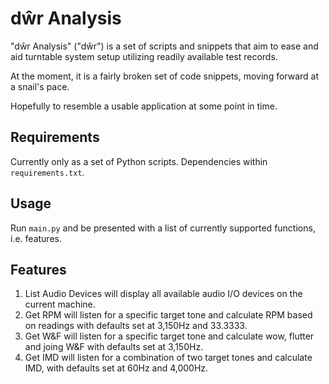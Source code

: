 # dŵr Analysis

"dŵr Analysis" ("dŵr") is a set of scripts and snippets that aim to ease and aid turntable system setup utilizing readily available test records.

At the moment, it is a fairly broken set of code snippets, moving forward at a snail's pace.

Hopefully to resemble a usable application at some point in time.

## Requirements

Currently only as a set of Python scripts. Dependencies within `requirements.txt`.

## Usage

Run `main.py` and be presented with a list of currently supported functions, i.e. features.

## Features

1. List Audio Devices will display all available audio I/O devices on the current machine.
2. Get RPM will listen for a specific target tone and calculate RPM based on readings with defaults set at 3,150Hz and 33.3333.
3. Get W&F will listen for a specific target tone and calculate wow, flutter and joing W&F with defaults set at 3,150Hz.
4. Get IMD will listen for a combination of two target tones and calculate IMD, with defaults set at 60Hz and 4,000Hz.